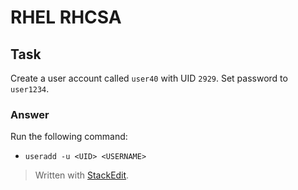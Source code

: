 # RHEL RHCSA
## Task
Create a user account called `user40` with UID `2929`. Set password to `user1234`.

### Answer

Run the following command:
- `useradd -u <UID> <USERNAME>` 
> Written with [StackEdit](https://stackedit.io/).
